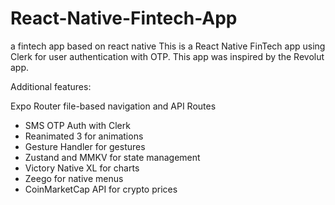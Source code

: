 # React-Native-Fintech-App
a fintech app based on react native
This is a React Native FinTech app using Clerk for user authentication with OTP. This app was inspired by the Revolut app.

Additional features:

Expo Router file-based navigation and API Routes
- SMS OTP Auth with Clerk
- Reanimated 3 for animations
- Gesture Handler for gestures
- Zustand and MMKV for state management
- Victory Native XL for charts
- Zeego for native menus
- CoinMarketCap API for crypto prices
